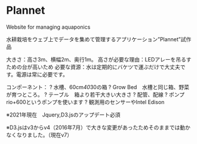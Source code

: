 # Plannet
Website for managing aquaponics

水耕栽培をウェブ上でデータを集めて管理するアプリケーション”Plannet”試作品


大きさ：高さ3m、横幅2m、奥行1m。
高さが必要な理由：LEDアレーを吊るすための台が高いため
必要な資源：水は定期的にバケツで運ぶだけで大丈夫です。電源は常に必要です。

コンポーネント：
?	水槽、60cm*40*30の箱
?	Grow Bed　水槽と同じ箱、野菜が育つところ。
?	テーブル　箱より若干大きい大きさ
?	配管、配線
?	ポンプ　rio+600というポンプを使います
?	観測用のセンサーやIntel Edison

※2021年現在　Jquery,D3.jsのアップデート必須

※D3.jsはv3からv4（2016年7月）で大きな変更があったためそのままでは動かなくなりました。（現在v7）
